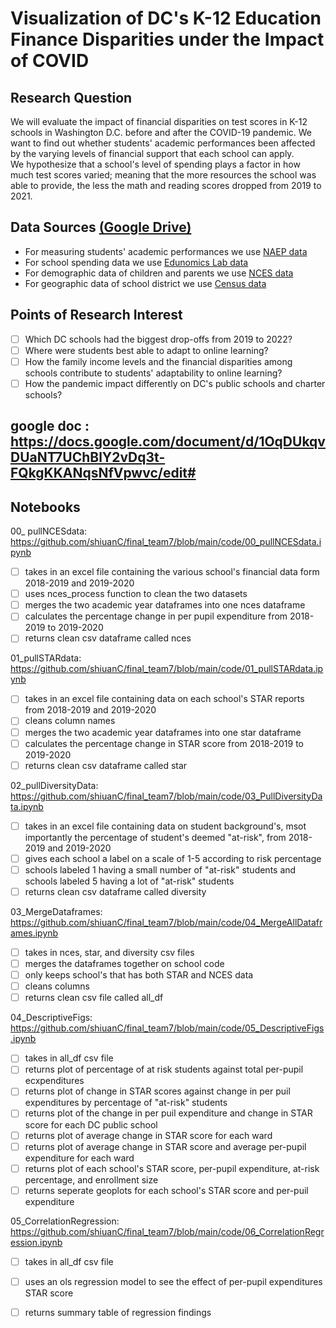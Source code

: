 # Visualization of DC's K-12 Education Finance Disparities under the Impact of COVID


## Research Question 
We will evaluate the impact of financial disparities on test scores in K-12 schools in Washington D.C. before and after the COVID-19 pandemic. We want to find out whether students' academic performances been affected by the varying levels of financial support that each school can apply.    
We hypothesize that a school's level of spending plays a factor in how much test scores varied; meaning that the more resources the school was able to provide, the less the math and reading scores dropped from 2019 to 2021.


## Data Sources [(Google Drive)](https://drive.google.com/drive/folders/1Qk-ejtFRSZE5vp1_clnRzBpCVDkI11X6?usp=sharing)
- For measuring students' academic performances we use [NAEP data](https://www.nationsreportcard.gov/ndecore/landing)
- For school spending data we use [Edunomics Lab data](https://edunomicslab.org/nerds-download/)
- For demographic data of children and parents we use [NCES data](https://nces.ed.gov/programs/edge/TableViewer/acsProfile/2019)
- For geographic data of school district we use [Census data](https://www.census.gov/programs-surveys/sdrp/updates/school-district-boundaries.html)


##  Points of Research Interest
- [ ] Which DC schools had the biggest drop-offs from 2019 to 2022?
- [ ] Where were students best able to adapt to online learning?
- [ ] How the family income levels and the financial disparities among schools contribute to students' adaptability to online learning? 
- [ ] How the pandemic impact differently on DC's public schools and charter schools? 

## google doc : https://docs.google.com/document/d/1OqDUkqvDUaNT7UChBlY2vDq3t-FQkgKKANqsNfVpwvc/edit#

## Notebooks 

00_ pullNCESdata: https://github.com/shiuanC/final_team7/blob/main/code/00_pullNCESdata.ipynb
- [ ] takes in an excel file containing the various school's financial data form 2018-2019 and 2019-2020 
- [ ] uses nces_process function to clean the two datasets
- [ ] merges the two academic year dataframes into one nces dataframe
- [ ] calculates the percentage change in per pupil expenditure from 2018-2019 to 2019-2020
- [ ] returns clean csv dataframe called nces

01_pullSTARdata: https://github.com/shiuanC/final_team7/blob/main/code/01_pullSTARdata.ipynb
- [ ] takes in an excel file containing data on each school's STAR reports from 2018-2019 and 2019-2020
- [ ] cleans column names
- [ ] merges the two academic year dataframes into one star dataframe
- [ ] calculates the percentage change in STAR score from 2018-2019 to 2019-2020
- [ ] returns clean csv dataframe called star

02_pullDiversityData: https://github.com/shiuanC/final_team7/blob/main/code/03_PullDiversityData.ipynb
- [ ] takes in an excel file containing data on student background's, msot importantly the percentage of student's deemed "at-risk", from 2018-2019 and 2019-2020
- [ ] gives each school a label on a scale of 1-5 according to risk percentage 
- [ ] schools labeled 1 having a small number of "at-risk" students and schools labeled 5 having a lot of "at-risk" students
- [ ] returns clean csv dataframe called diversity 

03_MergeDataframes: https://github.com/shiuanC/final_team7/blob/main/code/04_MergeAllDataframes.ipynb
- [ ] takes in nces, star, and diversity csv files 
- [ ] merges the dataframes together on school code 
- [ ] only keeps school's that has both STAR and NCES data 
- [ ] cleans columns 
- [ ] returns clean csv file called all_df
    
04_DescriptiveFigs: https://github.com/shiuanC/final_team7/blob/main/code/05_DescriptiveFigs.ipynb
- [ ] takes in all_df csv file 
- [ ] returns plot of percentage of at risk students against total per-pupil ecxpenditures
- [ ] returns plot of change in STAR scores against change in per puil expenditures by percentage of "at-risk" students 
- [ ] returns plot of the change in per puil expenditure and change in STAR score for each DC public school 
- [ ] returns plot of average change in STAR score for each ward 
- [ ] returns plot of average change in STAR score and average per-pupil expenditure for each ward 
- [ ] returns plot of each school's STAR score, per-pupil expenditure, at-risk percentage, and enrollment size 
- [ ] returns seperate geoplots for each school's STAR score and per-puil expenditure 

05_CorrelationRegression: https://github.com/shiuanC/final_team7/blob/main/code/06_CorrelationRegression.ipynb
- [ ] takes in all_df csv file 
- [ ] uses an ols regression model to see the effect of per-pupil expenditures STAR score
- [ ] returns summary table of regression findings

